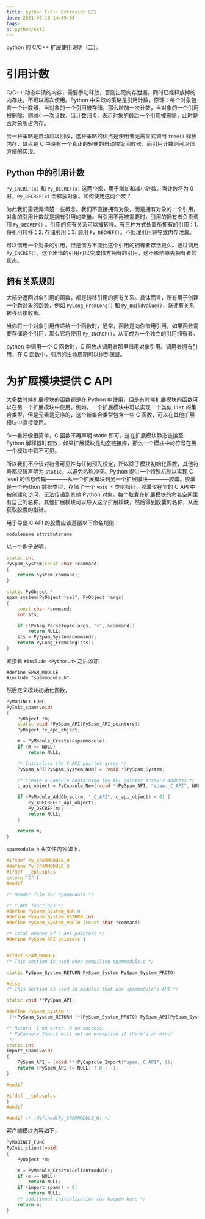 ```yaml
---
title: python C/C++ Extension（二）
date: 2021-06-16 14:09:08
tags:
p: python/ext2
---
```


python 的 C/C++ 扩展使用说明（二）。
<!-- more -->
# 引用计数
C/C++ 动态申请的内存，需要手动释放，否则出现内存泄漏。同时已经释放掉的内存块，不可以再次使用。Python 中采取的策略是引用计数，原理：每个对象包含一个计数器，当对象的一个引用被存储，那么增加一次计数，当对象的一个引用被删除，则减小一次计数，当计数归 0，表示对象的最后一个引用被删除，此时是否对象所占内存。

另一种策略是自动垃圾回收，这种策略的优点是使用者无需显式调用 `free()` 释放内存，缺点是 C 中没有一个真正的轻便的自动垃圾回收器，而引用计数则可以很方便的实现。

## Python 中的引用计数
`Py_INCREF(x)` 和 `Py_DECREF(x)` 这两个宏，用于增加和减小计数。当计数将为 0 时，`Py_DECREF(x)` 会释放对象。如何使用这两个宏？

为此我们需要弄清楚一些概念。我们不直接拥有对象，而是拥有对象的一个引用，对象的引用计数就是拥有引用的数量。当引用不再被需要时，引用的拥有者负责调用 `Py_DECREF()` 。引用的拥有关系可以被转移。有三种方式处置所拥有的引用：1. 将引用转移；2. 存储引用；3. 调用 `Py_DECREF()`。不处理引用将导致内存泄漏。

可以借用一个对象的引用，但是借方不能比这个引用的拥有者存活更久。通过调用 `Py_INCREF()`，这个出借的引用可以变成借方拥有的引用，这不影响原先拥有者的状态。

## 拥有关系规则
大部分返回对象引用的函数，都是转移引用的拥有关系。具体而言，所有用于创建一个新对象的函数，例如 `PyLong_FromLong()` 和 `Py_BuildValue()`，将拥有关系转移给接收者。

当你将一个对象引用传递给一个函数时，通常，函数是向你借用引用，如果函数需要存储这个引用，那么它将使用 `Py_INCREF()`，从而成为一个独立的引用拥有者。

python 中调用一个 C 函数时，C 函数从调用者那里借用对象引用。调用者拥有引用，在 C 函数中，引用的生命周期可以得到保证。

# 为扩展模块提供 C API
大多数时候扩展模块的函数都是在 Python 中使用，但是有时候扩展模块的函数可以在另一个扩展模块中使用。例如，一个扩展模块中可以实现一个类似 `list` 的集合类型，但是元素是无序的，这个新集合类型包含一些 C 函数，可以在其他扩展模块中直接使用。

乍一看好像很简单，C 函数不再声明 static 即可。这在扩展模块静态链接至 Python 解释器时有效，如果扩展模块是动态链接库，那么一个模块中的符号在另一个模块中将不可见。

所以我们不应该对符号可见性有任何预先设定，所以除了模块初始化函数，其他符号都应该声明为 `static`，以避免名称冲突。Python 提供一个特殊机制以实现 C level 的信息传输————从一个扩展模块到另一个扩展模块————胶囊。胶囊是一个Python 数据类型，存储了一个 `void *` 类型指针，胶囊仅在它的 C API 中被创建和访问，无法传递到其他 Python 对象。每个胶囊在扩展模块的命名空间里有自己的名称，其他扩展模块可以导入这个扩展模块，然后得到胶囊的名称，从而获取胶囊的指针。

用于导出 C API 的胶囊应该遵循以下命名规则：
```
modulename.attributename
```

以一个例子说明，
```CPP
static int
PySpam_System(const char *command)
{
    return system(command);
}

static PyObject *
spam_system(PyObject *self, PyObject *args)
{
    const char *command;
    int sts;

    if (!PyArg_ParseTuple(args, "s", &command))
        return NULL;
    sts = PySpam_System(command);
    return PyLong_FromLong(sts);
}
```

紧接着 `#include <Python.h>` 之后添加 
```
#define SPAM_MODULE
#include "spammodule.h"
```
然后定义模块初始化函数，
```CPP
PyMODINIT_FUNC
PyInit_spam(void)
{
    PyObject *m;
    static void *PySpam_API[PySpam_API_pointers];
    PyObject *c_api_object;

    m = PyModule_Create(&spammodule);
    if (m == NULL)
        return NULL;

    /* Initialize the C API pointer array */
    PySpam_API[PySpam_System_NUM] = (void *)PySpam_System;

    /* Create a Capsule containing the API pointer array's address */
    c_api_object = PyCapsule_New((void *)PySpam_API, "spam._C_API", NULL);

    if (PyModule_AddObject(m, "_C_API", c_api_object) < 0) {
        Py_XDECREF(c_api_object);
        Py_DECREF(m);
        return NULL;
    }

    return m;
}
```

`spammodule.h` 头文件内容如下，
```cpp
#ifndef Py_SPAMMODULE_H
#define Py_SPAMMODULE_H
#ifdef __cplusplus
extern "C" {
#endif

/* Header file for spammodule */

/* C API functions */
#define PySpam_System_NUM 0
#define PySpam_System_RETURN int
#define PySpam_System_PROTO (const char *command)

/* Total number of C API pointers */
#define PySpam_API_pointers 1


#ifdef SPAM_MODULE
/* This section is used when compiling spammodule.c */

static PySpam_System_RETURN PySpam_System PySpam_System_PROTO;

#else
/* This section is used in modules that use spammodule's API */

static void **PySpam_API;

#define PySpam_System \
 (*(PySpam_System_RETURN (*)PySpam_System_PROTO) PySpam_API[PySpam_System_NUM])

/* Return -1 on error, 0 on success.
 * PyCapsule_Import will set an exception if there's an error.
 */
static int
import_spam(void)
{
    PySpam_API = (void **)PyCapsule_Import("spam._C_API", 0);
    return (PySpam_API != NULL) ? 0 : -1;
}

#endif

#ifdef __cplusplus
}
#endif

#endif /* !defined(Py_SPAMMODULE_H) */
```

客户端模块内容如下，
```CPP
PyMODINIT_FUNC
PyInit_client(void)
{
    PyObject *m;

    m = PyModule_Create(&clientmodule);
    if (m == NULL)
        return NULL;
    if (import_spam() < 0)
        return NULL;
    /* additional initialization can happen here */
    return m;
}
```